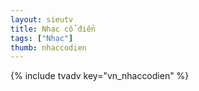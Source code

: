 ```yaml
---
layout: sieutv
title: Nhạc cổ điển
tags: ["Nhạc"]
thumb: nhaccodien
---
```

{% include tvadv key="vn_nhaccodien" %}
